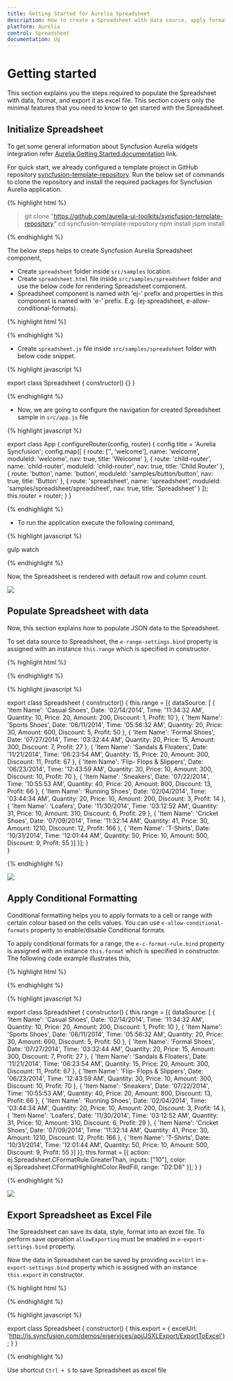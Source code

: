```yaml
---
title: Getting Started for Aurelia Spreadsheet
description: How to create a Spreadsheet with data source, apply format and export it as excel file.
platform: Aurelia
control: Spreadsheet
documentation: Ug 
---
```

# Getting started

This section explains you the steps required to populate the Spreadsheet with data, format, and export it as excel file. This section covers only the minimal features that you need to know to get started with the Spreadsheet.

## Initialize Spreadsheet

To get some general information about Syncfusion Aurelia widgets integration refer [Aurelia Getting Started documentation](https://help.syncfusion.com/aurelia/overview#getting-started) link.

For quick start, we already configured a template project in GitHub repository [syncfusion-template-repository](https://github.com/aurelia-ui-toolkits/syncfusion-template-repository). Run the below set of commands to clone the repository and install the required packages for Syncfusion Aurelia application.

{% highlight html %}

> git clone "https://github.com/aurelia-ui-toolkits/syncfusion-template-repository"
> cd syncfusion-template-repository
> npm install
> jspm install

{% endhighlight %}

The below steps helps to create Syncfusion Aurelia Spreadsheet component,

* Create `spreadsheet` folder inside `src/samples` location.
* Create `spreadsheet.html` file inside  `src/samples/spreadsheet` folder and use the below code for rendering Spreadsheet component. 
* Spreadsheet component is named with 'ej-' prefix and properties in this component is named with 'e-' prefix. E.g. (ej-spreadsheet, e-allow-conditional-formats).

{% highlight html %}

<template>	
  <div>
    <ej-spreadsheet id="Spreadsheet"></ej-spreadsheet>
  </div>
</template>

{% endhighlight %}

* Create `spreadsheet.js` file inside `src/samples/spreadsheet` folder with below code snippet.

{% highlight javascript %}

export class Spreadsheet {
    constructor() {}
}

{% endhighlight %}

* Now, we are going to configure the navigation for created Spreadsheet sample in `src/app.js` file

{% highlight javascript %}

export class App {
  configureRouter(config, router) {
    config.title = 'Aurelia Syncfusion';
    config.map([
      { route: ['', 'welcome'], name: 'welcome',      moduleId: 'welcome',                              nav: true, title: 'Welcome' },
      { route: 'child-router',  name: 'child-router', moduleId: 'child-router',                         nav: true, title: 'Child Router' },
      { route: 'button',        name: 'button',       moduleId: 'samples/button/button',                nav: true, title: 'Button' },
      { route: 'spreadsheet',   name: 'spreadsheet',  moduleId: 'samples/spreadsheet/spreadsheet',      nav: true, title: 'Spreadsheet' }
    ]);
    this.router = router;
  }
}

{% endhighlight %}

* To run the application execute the following command, 

{% highlight javascript %}

gulp watch

{% endhighlight %}

Now, the Spreadsheet is rendered with default row and column count.

![](Getting-Started_images/Getting-Started_img1.png)

## Populate Spreadsheet with data

Now, this section explains how to populate JSON data to the Spreadsheet. 

To set data source to Spreadsheet, the `e-range-settings.bind` property is assigned with an instance `this.range` which is specified in constructor.

{% highlight html %}

<template>
  <div>
    <ej-spreadsheet id="Spreadsheet">
      <ej-sheet e-range-settings.bind = "range"></ej-sheet>
    </ej-spreadsheet>
  </div>
</template>

{% endhighlight %}

{% highlight javascript %}

export class Spreadsheet {
  constructor() {
    this.range = [{ dataSource: [
      { 'Item Name': 'Casual Shoes', Date: '02/14/2014', Time: '11:34:32 AM', Quantity: 10, Price: 20, Amount: 200, Discount: 1, Profit: 10 },
      { 'Item Name': 'Sports Shoes', Date: '06/11/2014', Time: '05:56:32 AM', Quantity: 20, Price: 30, Amount: 600, Discount: 5, Profit: 50 },
      { 'Item Name': 'Formal Shoes', Date: '07/27/2014', Time: '03:32:44 AM', Quantity: 20, Price: 15, Amount: 300, Discount: 7, Profit: 27 },
      { 'Item Name': 'Sandals & Floaters', Date: '11/21/2014', Time: '06:23:54 AM', Quantity: 15, Price: 20, Amount: 300, Discount: 11, Profit: 67 },
      { 'Item Name': 'Flip- Flops & Slippers', Date: '06/23/2014', Time: '12:43:59 AM', Quantity: 30, Price: 10, Amount: 300, Discount: 10, Profit: 70 },
      { 'Item Name': 'Sneakers', Date: '07/22/2014', Time: '10:55:53 AM', Quantity: 40, Price: 20, Amount: 800, Discount: 13, Profit: 66 },
      { 'Item Name': 'Running Shoes', Date: '02/04/2014', Time: '03:44:34 AM', Quantity: 20, Price: 10, Amount: 200, Discount: 3, Profit: 14 },
      { 'Item Name': 'Loafers', Date: '11/30/2014', Time: '03:12:52 AM', Quantity: 31, Price: 10, Amount: 310, Discount: 6, Profit: 29 },
      { 'Item Name': 'Cricket Shoes', Date: '07/09/2014', Time: '11:32:14 AM', Quantity: 41, Price: 30, Amount: 1210, Discount: 12, Profit: 166 },
      { 'Item Name': 'T-Shirts', Date: '10/31/2014', Time: '12:01:44 AM', Quantity: 50, Price: 10, Amount: 500, Discount: 9, Profit: 55 }]
    }];
  }    
}

{% endhighlight %}

![](Getting-Started_images/Getting-Started_img2.png)

## Apply Conditional Formatting

Conditional formatting helps you to apply formats to a cell or range with certain colour based on the cells values. You can use `e-allow-conditional-formats` property to enable/disable Conditional formats.

To apply conditional formats for a range, the `e-c-format-rule.bind` property is assigned with an instance `this.format` which is specified in constructor. The following code example illustrates this,

{% highlight html %}

<template>	
  <div>
    <ej-spreadsheet id="Spreadsheet">
      <ej-sheet e-range-settings.bind = "range" e-c-format-rule.bind="format"></ej-sheet>
    </ej-spreadsheet>
  </div>
</template>

{% endhighlight %}

{% highlight javascript %}

export class Spreadsheet {
  constructor() {
    this.range = [{ dataSource: [
      { 'Item Name': 'Casual Shoes', Date: '02/14/2014', Time: '11:34:32 AM', Quantity: 10, Price: 20, Amount: 200, Discount: 1, Profit: 10 },
      { 'Item Name': 'Sports Shoes', Date: '06/11/2014', Time: '05:56:32 AM', Quantity: 20, Price: 30, Amount: 600, Discount: 5, Profit: 50 },
      { 'Item Name': 'Formal Shoes', Date: '07/27/2014', Time: '03:32:44 AM', Quantity: 20, Price: 15, Amount: 300, Discount: 7, Profit: 27 },
      { 'Item Name': 'Sandals & Floaters', Date: '11/21/2014', Time: '06:23:54 AM', Quantity: 15, Price: 20, Amount: 300, Discount: 11, Profit: 67 },
      { 'Item Name': 'Flip- Flops & Slippers', Date: '06/23/2014', Time: '12:43:59 AM', Quantity: 30, Price: 10, Amount: 300, Discount: 10, Profit: 70 },
      { 'Item Name': 'Sneakers', Date: '07/22/2014', Time: '10:55:53 AM', Quantity: 40, Price: 20, Amount: 800, Discount: 13, Profit: 66 },
      { 'Item Name': 'Running Shoes', Date: '02/04/2014', Time: '03:44:34 AM', Quantity: 20, Price: 10, Amount: 200, Discount: 3, Profit: 14 },
      { 'Item Name': 'Loafers', Date: '11/30/2014', Time: '03:12:52 AM', Quantity: 31, Price: 10, Amount: 310, Discount: 6, Profit: 29 },
      { 'Item Name': 'Cricket Shoes', Date: '07/09/2014', Time: '11:32:14 AM', Quantity: 41, Price: 30, Amount: 1210, Discount: 12, Profit: 166 },
      { 'Item Name': 'T-Shirts', Date: '10/31/2014', Time: '12:01:44 AM', Quantity: 50, Price: 10, Amount: 500, Discount: 9, Profit: 55 }]
    }];
    this.format = [{ action: ej.Spreadsheet.CFormatRule.GreaterThan, inputs: ["10"], color: ej.Spreadsheet.CFormatHighlightColor.RedFill, range: "D2:D8" }];
  }
}

{% endhighlight %}

![](Getting-Started_images/Getting-Started_img3.png)

## Export Spreadsheet as Excel File

The Spreadsheet can save its data, style, format into an excel file. To perform save operation `allowExporting` must be enabled in `e-export-settings.bind` property.

Now the data in Spreadsheet can be saved by providing `excelUrl` in `e-export-settings.bind` property which is assigned with an instance `this.export` in constructor.

{% highlight html %}

<template>
  <div>
    <ej-spreadsheet id="Spreadsheet" e-export-settings.bind = "export"></ej-spreadsheet>
  </div>
</template>

{% endhighlight %}

{% highlight javascript %}

export class Spreadsheet {
  constructor() {
    this.export = { excelUrl: 'http://js.syncfusion.com/demos/ejservices/api/JSXLExport/ExportToExcel'};
  }
}

{% endhighlight %}

Use shortcut `Ctrl + S` to save Spreadsheet as excel file

